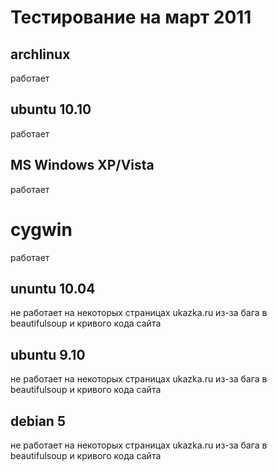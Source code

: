 # Тестирование на март 2011 #

## archlinux ##
работает
## ubuntu 10.10 ##
работает
## MS Windows XP/Vista ##
работает
# cygwin #
работает
<br>
<h2>ununtu 10.04</h2>
не работает на некоторых страницах ukazka.ru из-за бага в beautifulsoup и кривого кода сайта<br>
<h2>ubuntu 9.10</h2>
не работает на некоторых страницах ukazka.ru из-за бага в beautifulsoup и кривого кода сайта<br>
<h2>debian 5</h2>
не работает на некоторых страницах ukazka.ru из-за бага в beautifulsoup и кривого кода сайта